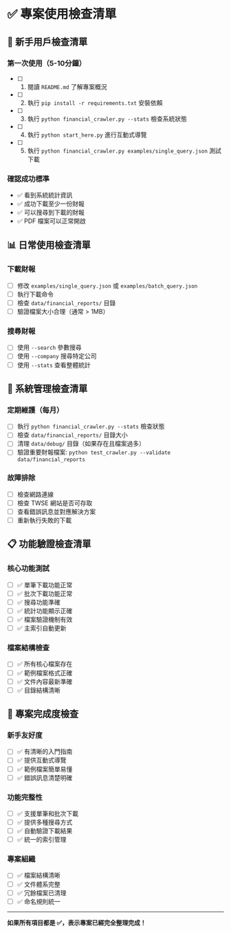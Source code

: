 # ✅ 專案使用檢查清單

## 🎯 新手用戶檢查清單

### 第一次使用（5-10分鐘）
- [ ] 1. 閱讀 `README.md` 了解專案概況
- [ ] 2. 執行 `pip install -r requirements.txt` 安裝依賴
- [ ] 3. 執行 `python financial_crawler.py --stats` 檢查系統狀態
- [ ] 4. 執行 `python start_here.py` 進行互動式導覽
- [ ] 5. 執行 `python financial_crawler.py examples/single_query.json` 測試下載

### 確認成功標準
- ✅ 看到系統統計資訊
- ✅ 成功下載至少一份財報
- ✅ 可以搜尋到下載的財報
- ✅ PDF 檔案可以正常開啟

## 📊 日常使用檢查清單

### 下載財報
- [ ] 修改 `examples/single_query.json` 或 `examples/batch_query.json`
- [ ] 執行下載命令
- [ ] 檢查 `data/financial_reports/` 目錄
- [ ] 驗證檔案大小合理（通常 > 1MB）

### 搜尋財報
- [ ] 使用 `--search` 參數搜尋
- [ ] 使用 `--company` 搜尋特定公司
- [ ] 使用 `--stats` 查看整體統計

## 🔧 系統管理檢查清單

### 定期維護（每月）
- [ ] 執行 `python financial_crawler.py --stats` 檢查狀態
- [ ] 檢查 `data/financial_reports/` 目錄大小
- [ ] 清理 `data/debug/` 目錄（如果存在且檔案過多）
- [ ] 驗證重要財報檔案: `python test_crawler.py --validate data/financial_reports`

### 故障排除
- [ ] 檢查網路連線
- [ ] 檢查 TWSE 網站是否可存取
- [ ] 查看錯誤訊息並對應解決方案
- [ ] 重新執行失敗的下載

## 📋 功能驗證檢查清單

### 核心功能測試
- [ ] ✅ 單筆下載功能正常
- [ ] ✅ 批次下載功能正常
- [ ] ✅ 搜尋功能準確
- [ ] ✅ 統計功能顯示正確
- [ ] ✅ 檔案驗證機制有效
- [ ] ✅ 主索引自動更新

### 檔案結構檢查
- [ ] ✅ 所有核心檔案存在
- [ ] ✅ 範例檔案格式正確
- [ ] ✅ 文件內容最新準確
- [ ] ✅ 目錄結構清晰

## 🎉 專案完成度檢查

### 新手友好度
- [ ] ✅ 有清晰的入門指南
- [ ] ✅ 提供互動式導覽
- [ ] ✅ 範例檔案簡單易懂
- [ ] ✅ 錯誤訊息清楚明確

### 功能完整性
- [ ] ✅ 支援單筆和批次下載
- [ ] ✅ 提供多種搜尋方式
- [ ] ✅ 自動驗證下載結果
- [ ] ✅ 統一的索引管理

### 專案組織
- [ ] ✅ 檔案結構清晰
- [ ] ✅ 文件體系完整
- [ ] ✅ 冗餘檔案已清理
- [ ] ✅ 命名規則統一

---

**如果所有項目都是 ✅，表示專案已經完全整理完成！**
